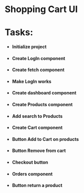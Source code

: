 # Shopping Cart UI

# Tasks: 
  - #### Initialize project
  - #### Create LogIn component
  - #### Create fetch component
  - #### Make LogIn works
  - #### Create dashboard component
  - #### Create Products component
  - #### Add search to Products
  - #### Create Cart component
  - #### Button Add to Cart on products
  - #### Button Remove from cart
  - #### Checkout button
  - #### Orders component
  - #### Button return a product
